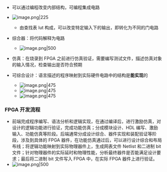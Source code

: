- 可以通过编程改变内部结构，可编程集成电路
- ![image.png|225](https://thdlrt.oss-cn-beijing.aliyuncs.com/20240227185615.png)
	- 由查找表 lut 构成，可以改变特定输入下的输出，即转化为不同的门电路

- 综合器：将代码解释为电路
	- ![image.png|500](https://thdlrt.oss-cn-beijing.aliyuncs.com/20240227192254.png)
- 仿真：在烧录到 FPGA 之前进行仿真验证，需要编写测试文件，描述仿真对象的输入情况，检查输出是否符合预期
- 可综合设计：语言描述的程序映射到实际硬件电路中的结构是**能实现**的
	- ![image.png|475](https://thdlrt.oss-cn-beijing.aliyuncs.com/20240227193220.png)
	- ![image.png|475](https://thdlrt.oss-cn-beijing.aliyuncs.com/20240227193430.png)
	- ![image.png|475](https://thdlrt.oss-cn-beijing.aliyuncs.com/20240227193500.png)

### FPGA 开发流程

- 前端完成程序编写、语法分析和逻辑实现，在通过编译后，进行激励仿真，对设计的逻辑功能进行验证，完成功能仿真；分成模块设计、HDL 编写、激励输入、功能仿真等阶段。后端通常分成设计综合、器件实现和装配验证等阶段，涉及到具体的 FPGA 器件，在功能仿真通过后，可以进行设计综合和布局布线；将逻辑功能映射到实际物理器件上，生成网表文件 Netlist 和二进制 bit 文件；针对物理器件的实际延时和物理性能，分析最终器件是否能满足设计要求；最后将二进制 bit 文件写入 FPGA 中，在实际 FPGA 器件上进行验证。
- ![image.png|500](https://thdlrt.oss-cn-beijing.aliyuncs.com/20240228194514.png)

